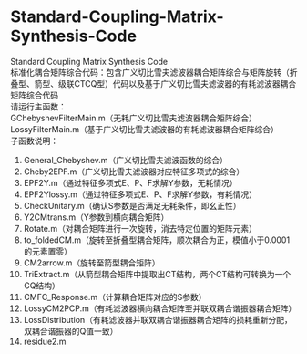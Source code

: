 # Standard-Coupling-Matrix-Synthesis-Code
Standard Coupling Matrix Synthesis Code  
标准化耦合矩阵综合代码：包含广义切比雪夫滤波器耦合矩阵综合与矩阵旋转（折叠型、箭型、级联CTCQ型）代码以及基于广义切比雪夫滤波器的有耗滤波器耦合矩阵综合代码  
请运行主函数：  
GChebyshevFilterMain.m（无耗广义切比雪夫滤波器耦合矩阵综合）  
LossyFilterMain.m（基于广义切比雪夫滤波器的有耗滤波器耦合矩阵综合）  
子函数说明：  
1. General_Chebyshev.m（广义切比雪夫滤波函数的综合）
2. Cheby2EPF.m（广义切比雪夫滤波器对应特征多项式的综合）
3. EPF2Y.m（通过特征多项式E、P、F求解Y参数，无耗情况）
4. EPF2Ylossy.m（通过特征多项式E、P、F求解Y参数，有耗情况）
5. CheckUnitary.m（确认S参数是否满足无耗条件，即幺正性）
6. Y2CMtrans.m（Y参数到横向耦合矩阵）
7. Rotate.m（对耦合矩阵进行一次旋转，消去特定位置的矩阵元素）
8. to_foldedCM.m（旋转至折叠型耦合矩阵，顺次耦合为正，模值小于0.0001的元素置零）
9. CM2arrow.m（旋转至箭型耦合矩阵）
10. TriExtract.m（从箭型耦合矩阵中提取出CT结构，两个CT结构可转换为一个CQ结构）
11. CMFC_Response.m（计算耦合矩阵对应的S参数）
12. LossyCM2PCP.m（有耗滤波器横向耦合矩阵至并联双耦合谐振器耦合矩阵）
13. LossDistribution（有耗滤波器并联双耦合谐振器耦合矩阵的损耗重新分配，双耦合谐振器的Q值一致）
14. residue2.m
